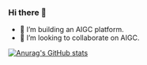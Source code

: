 ### Hi there 👋

<!--
**lei025/lei025** is a ✨ _special_ ✨ repository because its `README.md` (this file) appears on your GitHub profile.

Here are some ideas to get you started:

- 🔭 I’m currently working on ...
- 🌱 I’m currently learning ...
- 👯 I’m looking to collaborate on ...
- 🤔 I’m looking for help with ...
- 💬 Ask me about ...
- 📫 How to reach me: ...
- 😄 Pronouns: ...
- ⚡ Fun fact: ...
-->

- 🌱 I’m  building an AIGC platform.
- 👯 I’m looking to collaborate on AIGC.

[![Anurag's GitHub stats](https://github-readme-stats.vercel.app/api?username=etmorefish)](https://github.com/anuraghazra/github-readme-stats)

